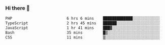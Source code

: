 ### Hi there 🌱
<!--START_SECTION:waka-->

```txt
PHP                        6 hrs 6 mins    █████████████░░░░░░░░░░░░   52.16 %
TypeScript                 2 hrs 45 mins   ██████░░░░░░░░░░░░░░░░░░░   23.53 %
JavaScript                 1 hr 41 mins    ███▓░░░░░░░░░░░░░░░░░░░░░   14.41 %
Bash                       35 mins         █▒░░░░░░░░░░░░░░░░░░░░░░░   04.99 %
CSS                        11 mins         ▒░░░░░░░░░░░░░░░░░░░░░░░░   01.66 %
```

<!--END_SECTION:waka-->
<!--
**Dieg0raf/Dieg0raf** is a ✨ _special_ ✨ repository because its `README.md` (this file) appears on your GitHub profile.

Here are some ideas to get you started:

- 🔭 I’m currently working on ...
- 🌱 I’m currently learning ...
- 👯 I’m looking to collaborate on ...
- 🤔 I’m looking for help with ...
- 💬 Ask me about ...
- 📫 How to reach me: ...
- 😄 Pronouns: ...
- ⚡ Fun fact: ...
-->
